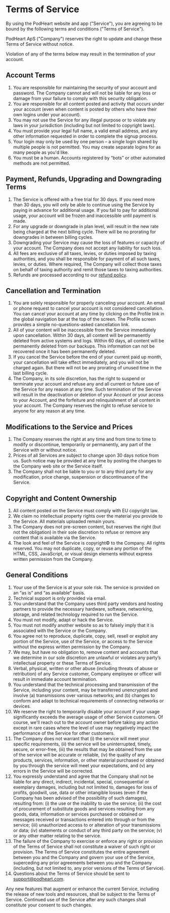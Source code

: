 # Terms of Service

By using the PodHeart website and app ("Service"), you are agreeing to be bound by the following terms and conditions ("Terms of Service").

PodHeart ApS ("Company") reserves the right to update and change these Terms of Service without notice.

Violation of any of the terms below may result in the termination of your account.

## Account Terms

1. You are responsible for maintaining the security of your account and password. The Company cannot and will not be liable for any loss or damage from your failure to comply with this security obligation.
2. You are responsible for all content posted and activity that occurs under your account (even when content is posted by others who have their own logins under your account).
3. You may not use the Service for any illegal purpose or to violate any laws in your jurisdiction (including but not limited to copyright laws).
4. You must provide your legal full name, a valid email address, and any other information requested in order to complete the signup process.
5. Your login may only be used by one person – a single login shared by multiple people is not permitted. You may create separate logins for as many people as you'd like.
6. You must be a human. Accounts registered by “bots” or other automated methods are not permitted.

## Payment, Refunds, Upgrading and Downgrading Terms

1. The Service is offered with a free trial for 30 days. If you need more than 30 days, you will only be able to continue using the Service by paying in advance for additional usage. If you fail to pay for additional usage, your account will be frozen and inaccessible until payment is made.
2. For any upgrade or downgrade in plan level, will result in the new rate being charged at the next billing cycle. There will be no prorating for downgrades in between billing cycles.
3. Downgrading your Service may cause the loss of features or capacity of your account. The Company does not accept any liability for such loss.
4. All fees are exclusive of all taxes, levies, or duties imposed by taxing authorities, and you shall be responsible for payment of all such taxes, levies, or duties. Where required, The Company will collect those taxes on behalf of taxing authority and remit those taxes to taxing authorities.
5. Refunds are processed according to our [refund policy](/refund.md).

## Cancellation and Termination

1. You are solely responsible for properly canceling your account. An email or phone request to cancel your account is not considered cancellation. You can cancel your account at any time by clicking on the Profile link in the global navigation bar at the top of the screen. The Profile screen provides a simple no-questions-asked cancellation link.
2. All of your content will be inaccessible from the Service immediately upon cancellation. Within 30 days, all content will be permanently deleted from active systems and logs. Within 60 days, all content will be permanently deleted from our backups. This information can not be recovered once it has been permanently deleted.
3. If you cancel the Service before the end of your current paid up month, your cancellation will take effect immediately, and you will not be charged again. But there will not be any prorating of unused time in the last billing cycle.
4. The Company, in its sole discretion, has the right to suspend or terminate your account and refuse any and all current or future use of the Service for any reason at any time. Such termination of the Service will result in the deactivation or deletion of your Account or your access to your Account, and the forfeiture and relinquishment of all content in your account. The Company reserves the right to refuse service to anyone for any reason at any time.

## Modifications to the Service and Prices

1. The Company reserves the right at any time and from time to time to modify or discontinue, temporarily or permanently, any part of the Service with or without notice.
2. Prices of all Services are subject to change upon 30 days notice from us. Such notice may be provided at any time by posting the changes to the Company web site or the Service itself.
3. The Company shall not be liable to you or to any third party for any modification, price change, suspension or discontinuance of the Service.

## Copyright and Content Ownership

1. All content posted on the Service must comply with EU copyright law.
2. We claim no intellectual property rights over the material you provide to the Service. All materials uploaded remain yours.
3. The Company does not pre-screen content, but reserves the right (but not the obligation) in their sole discretion to refuse or remove any content that is available via the Service.
4. The look and feel of the Service is copyright© to the Company. All rights reserved. You may not duplicate, copy, or reuse any portion of the HTML, CSS, JavaScript, or visual design elements without express written permission from the Company.

## General Conditions

1. Your use of the Service is at your sole risk. The service is provided on an “as is” and “as available” basis.
2. Technical support is only provided via email.
3. You understand that the Company uses third party vendors and hosting partners to provide the necessary hardware, software, networking, storage, and related technology required to run the Service.
4. You must not modify, adapt or hack the Service.
5. You must not modify another website so as to falsely imply that it is associated with the Service or the Company.
6. You agree not to reproduce, duplicate, copy, sell, resell or exploit any portion of the Service, use of the Service, or access to the Service without the express written permission by the Company.
7. We may, but have no obligation to, remove content and accounts that we determine in our sole discretion are unlawful or violates any party’s intellectual property or these Terms of Service.
8. Verbal, physical, written or other abuse (including threats of abuse or retribution) of any Service customer, Company employee or officer will result in immediate account termination.
9. You understand that the technical processing and transmission of the Service, including your content, may be transferred unencrypted and involve (a) transmissions over various networks; and (b) changes to conform and adapt to technical requirements of connecting networks or devices.
10. We reserve the right to temporarily disable your account if your usage significantly exceeds the average usage of other Service customers. Of course, we'll reach out to the account owner before taking any action except in rare cases where the level of use may negatively impact the performance of the Service for other customers.
11. The Company does not warrant that (i) the service will meet your specific requirements, (ii) the service will be uninterrupted, timely, secure, or error-free, (iii) the results that may be obtained from the use of the service will be accurate or reliable, (iv) the quality of any products, services, information, or other material purchased or obtained by you through the service will meet your expectations, and (v) any errors in the Service will be corrected.
12. You expressly understand and agree that the Company shall not be liable for any direct, indirect, incidental, special, consequential or exemplary damages, including but not limited to, damages for loss of profits, goodwill, use, data or other intangible losses (even if the Company has been advised of the possibility of such damages), resulting from: (i) the use or the inability to use the service; (ii) the cost of procurement of substitute goods and services resulting from any goods, data, information or services purchased or obtained or messages received or transactions entered into through or from the service; (iii) unauthorized access to or alteration of your transmissions or data; (iv) statements or conduct of any third party on the service; (v) or any other matter relating to the service.
13. The failure of the Company to exercise or enforce any right or provision of the Terms of Service shall not constitute a waiver of such right or provision. The Terms of Service constitutes the entire agreement between you and the Company and govern your use of the Service, superceding any prior agreements between you and the Company (including, but not limited to, any prior versions of the Terms of Service).
14. Questions about the Terms of Service should be sent to [support@podheart.com](mailto:support@podheart.com).

Any new features that augment or enhance the current Service, including the release of new tools and resources, shall be subject to the Terms of Service. Continued use of the Service after any such changes shall constitute your consent to such changes.
